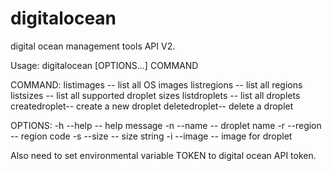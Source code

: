 digitalocean
============

digital ocean management tools API V2.

Usage:
digitalocean [OPTIONS...] COMMAND

COMMAND:
listimages   -- list all OS images
listregions  -- list all regions
listsizes    -- list all supported droplet sizes
listdroplets -- list all droplets
createdroplet-- create a new droplet
deletedroplet-- delete a droplet

OPTIONS:
-h --help -- help message
-n --name -- droplet name
-r --region -- region code
-s --size -- size string
-i --image -- image for droplet

Also need to set environmental variable TOKEN to digital ocean API token.

